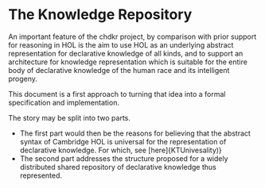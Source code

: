 # The Knowledge Repository

An important feature of the chdkr project,
by comparison with prior support for reasoning in HOL
is the aim to use HOL as an underlying abstract representation
for declarative knowledge of all kinds, and to support an architecture
for knowledge representation which is suitable for
the entire body of declarative knowledge of the human race
and its intelligent progeny.

This document is a first approach to turning that idea into
a formal specification and implementation.

The story may be split into two parts.

* The first part would then be the reasons for believing that
the abstract syntax of Cambridge HOL is universal for
the representation of declarative knowledge.
For which, see [here]{KTUnivesality)}
* The second part addresses the structure proposed for
a widely distributed shared repository of
declarative knowledge thus represented.